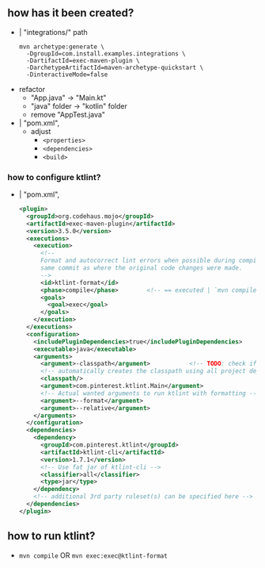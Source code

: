 ## how has it been created?
* | "integrations/" path
  ```shell
  mvn archetype:generate \
    -DgroupId=com.install.examples.integrations \
    -DartifactId=exec-maven-plugin \
    -DarchetypeArtifactId=maven-archetype-quickstart \
    -DinteractiveMode=false
  ```
* refactor
  * "App.java" -> "Main.kt"
  * "java" folder -> "kotlin" folder
  * remove "AppTest.java"
* | "pom.xml",
  * adjust
    * `<properties>`
    * `<dependencies>`
    * `<build>`
### how to configure ktlint?
* | "pom.xml",
  ```xml
  <plugin>
    <groupId>org.codehaus.mojo</groupId>
    <artifactId>exec-maven-plugin</artifactId>
    <version>3.5.0</version>
    <executions>
      <execution>
        <!--
        Format and autocorrect lint errors when possible during compile. This helps in committing autocorrect changes in the
        same commit as where the original code changes were made.
        -->
        <id>ktlint-format</id>
        <phase>compile</phase>        <!-- == executed | `mvn compile` -->
        <goals>
          <goal>exec</goal>
        </goals>
      </execution>
    </executions>
    <configuration>
      <includePluginDependencies>true</includePluginDependencies>
      <executable>java</executable>
      <arguments>
        <argument>-classpath</argument>           <!-- TODO: check if it's valid -->
        <!-- automatically creates the classpath using all project dependencies, also adding the project build directory -->
        <classpath/>
        <argument>com.pinterest.ktlint.Main</argument>
        <!-- Actual wanted arguments to run ktlint with formatting -->
        <argument>--format</argument>
        <argument>--relative</argument>
      </arguments>
    </configuration>
    <dependencies>
      <dependency>
        <groupId>com.pinterest.ktlint</groupId>
        <artifactId>ktlint-cli</artifactId>
        <version>1.7.1</version>
        <!-- Use fat jar of ktlint-cli -->
        <classifier>all</classifier>
        <type>jar</type>
      </dependency>
      <!-- additional 3rd party ruleset(s) can be specified here -->
    </dependencies>
  </plugin>
  ```


## how to run ktlint?
* `mvn compile` OR `mvn exec:exec@ktlint-format`
